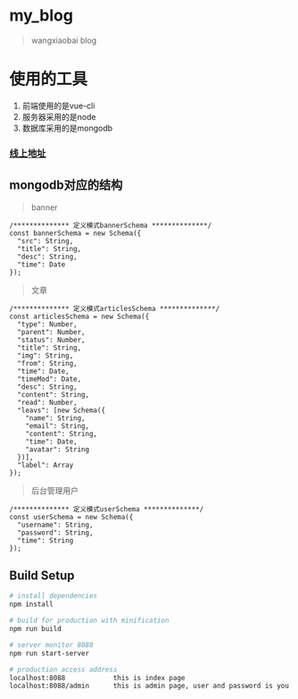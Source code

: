 # my_blog

> wangxiaobai blog

# 使用的工具
  1. 前端使用的是vue-cli
  2. 服务器采用的是node
  3. 数据库采用的是mongodb

### [线上地址](http://www.qhyking.com:9000)

## mongodb对应的结构
> banner
```banner对应的模型
/************** 定义模式bannerSchema **************/
const bannerSchema = new Schema({
  "src": String,
  "title": String,
  "desc": String,
  "time": Date
});
```
>文章
```文章对应的模型
/************** 定义模式articlesSchema **************/
const articlesSchema = new Schema({
  "type": Number,
  "parent": Number,
  "status": Number,
  "title": String,
  "img": String,
  "from": String,
  "time": Date,
  "timeMod": Date,
  "desc": String,
  "content": String,
  "read": Number,
  "leavs": [new Schema({
    "name": String,
    "email": String,
    "content": String,
    "time": Date,
    "avatar": String
  })],
  "label": Array
});
```
> 后台管理用户
```后台user对应的模型
/************** 定义模式userSchema **************/
const userSchema = new Schema({
  "username": String,
  "password": String,
  "time": String
});
```

## Build Setup

``` bash
# install dependencies
npm install

# build for production with minification
npm run build

# server monitor 8088
npm run start-server

# production access address
localhost:8088            this is index page
localhost:8088/admin      this is admin page, user and password is you mongodb users
```
